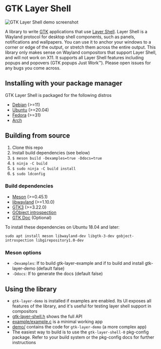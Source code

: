 # GTK Layer Shell

![GTK Layer Shell demo screenshot](https://i.imgur.com/dIuYcBM.png)

A library to write [GTK](https://www.gtk.org/) applications that use [Layer Shell](https://github.com/swaywm/wlr-protocols/blob/master/unstable/wlr-layer-shell-unstable-v1.xml). Layer Shell is a Wayland protocol for desktop shell components, such as panels, notifications and wallpapers. You can use it to anchor your windows to a corner or edge of the output, or stretch them across the entire output. This library only makes sense on Wayland compositors that support Layer Shell, and will not work on X11. It supports all Layer Shell features including popups and popovers (GTK popups Just Work™). Please open issues for any bugs you come across.

## Installing with your package manager
GTK Layer Shell is packaged for the following distros
- [Debian](https://packages.debian.org/source/sid/gtk-layer-shell) (>=11)
- [Ubuntu](https://packages.ubuntu.com/source/focal/gtk-layer-shell) (>=20.04)
- [Fedora](https://src.fedoraproject.org/rpms/gtk-layer-shell) (>=31)
- [Arch](https://www.archlinux.org/packages/community/x86_64/gtk-layer-shell/)

## Building from source
1. Clone this repo
2. Install build dependencies (see below)
3. `$ meson build -Dexamples=true -Ddocs=true`
4. `$ ninja -C build`
5. `$ sudo ninja -C build install`
6. `$ sudo ldconfig`

### Build dependencies
* [Meson](https://mesonbuild.com/) (>=0.45.1)
* [libwayland](https://gitlab.freedesktop.org/wayland/wayland) (>=1.10.0)
* [GTK3](https://www.gtk.org/) (>=3.22.0)
* [GObject introspection](https://gitlab.gnome.org/GNOME/gobject-introspection/)
* [GTK Doc](https://www.gtk.org/gtk-doc/) (Optional)

To install these dependencies on Ubuntu 18.04 and later:
```
sudo apt install meson libwayland-dev libgtk-3-dev gobject-introspection libgirepository1.0-dev
```

### Meson options
* `-Dexamples`: If to build gtk-layer-example and if to build and install gtk-layer-demo (default false)
* `-Ddocs`: If to generate the docs (default false)

## Using the library
* `gtk-layer-demo` is installed if examples are enabled. Its UI exposes all features of the library, and it's useful for testing layer shell support in compositors
* [gtk-layer-shell.h](include/gtk-layer-shell.h) shows the full API
* [example/example.c](example/example.c) is a minimal working app
* [demo/](demo/) contains the code for `gtk-layer-demo` (a more complex app)
* The easiest way to build is to use the `gtk-layer-shell-0` pkg-config package. Refer to your build system or the pkg-config docs for further instructions

